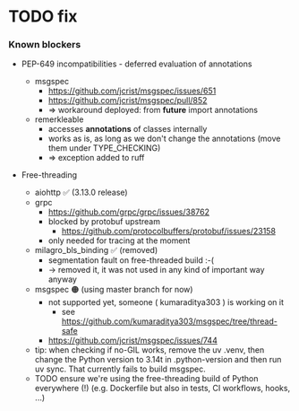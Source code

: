 # TODO fix
### Known blockers

- PEP-649 incompatibilities - deferred evaluation of annotations
  - msgspec
    - https://github.com/jcrist/msgspec/issues/651
    - https://github.com/jcrist/msgspec/pull/852
    - => workaround deployed: from __future__ import annotations
  - remerkleable
    - accesses __annotations__ of classes internally
    - works as is, as long as we don't change the annotations (move them under TYPE_CHECKING)
    - => exception added to ruff

- Free-threading
  - aiohttp ✅ (3.13.0 release)
  - grpc
    - https://github.com/grpc/grpc/issues/38762
    - blocked by protobuf upstream
      - https://github.com/protocolbuffers/protobuf/issues/23158
    - only needed for tracing at the moment
  - milagro_bls_binding ✅ (removed)
    - segmentation fault on free-threaded build :-(
    - -> removed it, it was not used in any kind of important way anyway
  - msgspec 🟠 (using master branch for now)
    - not supported yet, someone ( kumaraditya303 ) is working on it
      - see https://github.com/kumaraditya303/msgspec/tree/thread-safe
    - https://github.com/jcrist/msgspec/issues/744
  - tip: when checking if no-GIL works, remove the uv .venv, then change the Python version to 3.14t
    in .python-version and then run uv sync. That currently fails to build msgspec.
  - TODO ensure we're using the free-threading build of Python everywhere (!) (e.g. Dockerfile but also in tests, CI workflows, hooks, ...)
